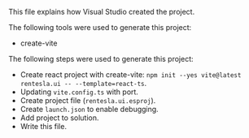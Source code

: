 This file explains how Visual Studio created the project.

The following tools were used to generate this project:
- create-vite

The following steps were used to generate this project:
- Create react project with create-vite: `npm init --yes vite@latest rentesla.ui -- --template=react-ts`.
- Updating `vite.config.ts` with port.
- Create project file (`rentesla.ui.esproj`).
- Create `launch.json` to enable debugging.
- Add project to solution.
- Write this file.
